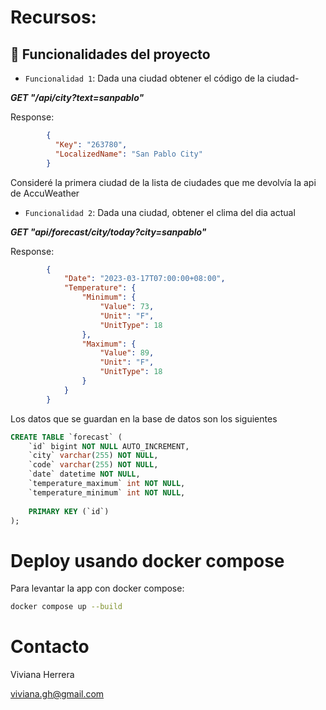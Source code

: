 # Recursos:

## 🔨 Funcionalidades del proyecto

- `Funcionalidad 1`: Dada una ciudad obtener el código de la ciudad- 

***GET "/api/city?text=sanpablo"***

Response:
```json 
        {
          "Key": "263780",
          "LocalizedName": "San Pablo City"
        }
```

Consideré la primera ciudad de la lista de ciudades que me devolvía la api de AccuWeather

- `Funcionalidad 2`: Dada una ciudad, obtener el clima del dia actual

***GET "api/forecast/city/today?city=sanpablo"***

Response:
```json
        {
            "Date": "2023-03-17T07:00:00+08:00",
            "Temperature": {
                "Minimum": {
                    "Value": 73,
                    "Unit": "F",
                    "UnitType": 18
                },
                "Maximum": {
                    "Value": 89,
                    "Unit": "F",
                    "UnitType": 18
                }
            }
        }
```
Los datos que se guardan en la base de datos son los siguientes



```sql
CREATE TABLE `forecast` (
    `id` bigint NOT NULL AUTO_INCREMENT,
    `city` varchar(255) NOT NULL,
    `code` varchar(255) NOT NULL,
    `date` datetime NOT NULL,
    `temperature_maximum` int NOT NULL,
    `temperature_minimum` int NOT NULL,
    
    PRIMARY KEY (`id`)
);
```

# Deploy usando docker compose

Para levantar la app con docker compose:

```sh
docker compose up --build
```

# Contacto

Viviana Herrera

viviana.gh@gmail.com

